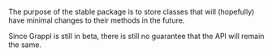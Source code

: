 The purpose of the stable package is to store classes that will (hopefully) have minimal changes to their methods in the future.

Since Grappl is still in beta, there is still no guarantee that the API will remain the same.